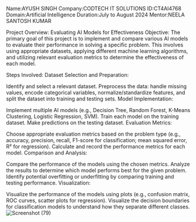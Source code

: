 Name:AYUSH SINGH
Company:CODTECH IT SOLUTIONS
ID:CT4AI4768
Domain:Artificial Intelligence
Duration:July to August 2024
Mentor:NEELA SANTOSH KUMAR

Project Overview: Evaluating AI Models for Effectiveness
Objective: The primary goal of this project is to implement and compare various AI models to evaluate their performance in solving a specific problem. This involves using appropriate datasets, applying different machine learning algorithms, and utilizing relevant evaluation metrics to determine the effectiveness of each model.

Steps Involved:
Dataset Selection and Preparation:

Identify and select a relevant dataset.
Preprocess the data: handle missing values, encode categorical variables, normalize/standardize features, and split the dataset into training and testing sets.
Model Implementation:

Implement multiple AI models (e.g., Decision Tree, Random Forest, K-Means Clustering, Logistic Regression, SVM).
Train each model on the training dataset.
Make predictions on the testing dataset.
Evaluation Metrics:

Choose appropriate evaluation metrics based on the problem type (e.g., accuracy, precision, recall, F1-score for classification; mean squared error, R² for regression).
Calculate and record the performance metrics for each model.
Comparison and Analysis:

Compare the performance of the models using the chosen metrics.
Analyze the results to determine which model performs best for the given problem.
Identify potential overfitting or underfitting by comparing training and testing performance.
Visualization:

Visualize the performance of the models using plots (e.g., confusion matrix, ROC curves, scatter plots for regression).
Visualize the decision boundaries for classification models to understand how they separate different classes.
![Screenshot (79)](https://github.com/user-attachments/assets/0d9f648c-183b-4df0-9c8d-dc381f13ce92)


